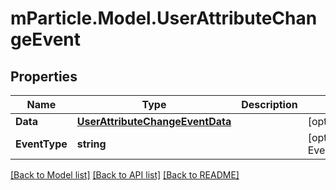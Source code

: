 # mParticle.Model.UserAttributeChangeEvent
## Properties

Name | Type | Description | Notes
------------ | ------------- | ------------- | -------------
**Data** | [**UserAttributeChangeEventData**](UserAttributeChangeEventData.md) |  | [optional] 
**EventType** | **string** |  | [optional] [default to EventTypeEnum.Userattributechange]

[[Back to Model list]](../README.md#documentation-for-models) [[Back to API list]](../README.md#documentation-for-api-endpoints) [[Back to README]](../README.md)

